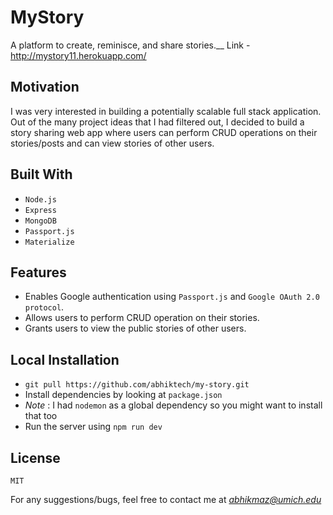 # MyStory
A platform to create, reminisce, and share stories.__ 
Link - http://mystory11.herokuapp.com/

## Motivation
I was very interested in building a potentially scalable full stack application. Out of the many project ideas that I had filtered out, I decided to build a story sharing web app where users can perform CRUD operations on their stories/posts and can view stories of other users.

## Built With
- `Node.js`
- `Express`
- `MongoDB`
- `Passport.js`
- `Materialize`

## Features
- Enables Google authentication using `Passport.js` and `Google OAuth 2.0 protocol`.
- Allows users to perform CRUD operation on their stories.
- Grants users to view the public stories of other users.

## Local Installation
- `git pull https://github.com/abhiktech/my-story.git`
- Install dependencies by looking at `package.json` 
- *Note* : I had `nodemon` as a global dependency so you might want to install that too
- Run the server using `npm run dev`

## License
`MIT`

For any suggestions/bugs, feel free to contact me at *abhikmaz@umich.edu*



